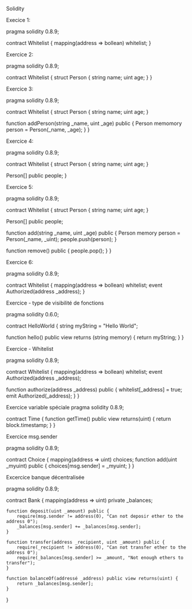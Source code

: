 Solidity

Execice 1:

pragma solidity 0.8.9;

contract Whitelist {
  mapping(address => bollean) whitelist;
}


Exercice 2:

pragma solidity 0.8.9;

contract Whitelist {
  struct Person {
    string name;
    uint age;
  }
}


Exercice 3: 

pragma solidity 0.8.9;

contract Whitelist {
  struct Person {
    string name;
    uint age;
  }
  
  function addPerson(string _name, uint _age) public {
    Person memomory person = Person(_name, _age);
  }
}

Exercice 4:

pragma solidity 0.8.9;

contract Whitelist {
  struct Person {
    string name;
    uint age;
  }
  
  Person[] public people;
}

Exercice 5:

pragma solidity 0.8.9;

contract Whitelist {
  struct Person {
    string name;
    uint age;
  }
  
  Person[] public people;
  
  function add(string _name, uint _age) public {
    Person memory person = Person(_name, _uint);
    people.push(person);
  } 

  function remove() public {
      people.pop();
  }
}

Exercice 6: 

pragma solidity 0.8.9;

contract Whitelist {
  mapping(address => bollean) whitelist;
  event Authorized(address _address);
}

Exercice - type de visibilité de fonctions

pragma solidity 0.6.0;

contract HelloWorld {
  string myString = "Hello World";
  
  function hello() public view returns (string memory) {
    return myString;
  }
}

Exercice - Whitelist

pragma solidity 0.8.9;

contract Whitelist {
  mapping(address => bollean) whitelist;
  event Authorized(address _address);
  
  function authorize(address _address) public {
    whitelist[_address] = true;
    emit Authorized(_address);
  }
}

Exercice variable spéciale
pragma solidity 0.8.9;

contract Time {
  function getTime() public view returns(uint) {
    return block.timestamp;
  }
}

Exercice msg.sender

pragma solidity 0.8.9;

contract Choice {
  mapping(address => uint) choices;
  function add(uint _myuint) public {
    choices[msg.sender] = _myuint;
  }
}

Excercice banque décentralisée

pragma solidity 0.8.9;

contract Bank {
    mapping(address => uint) private _balances;
    
    function deposit(uint _amount) public {
        require(msg.sender != address(0), "Can not deposir ether to the address 0");
        _balances[msg.sender] += _balances[msg.sender];
    } 
    
    function transfer(address _recipient, uint _amount) public {
        require(_recipient != address(0), "Can not transfer ether to the address 0");
        require(_balances[msg.sender] >= _amount, "Not enough ethers to transfer");
    }
    
    function balanceOf(addressé _address) public view returns(uint) {
        return _balances[msg.sender];
    }
}
